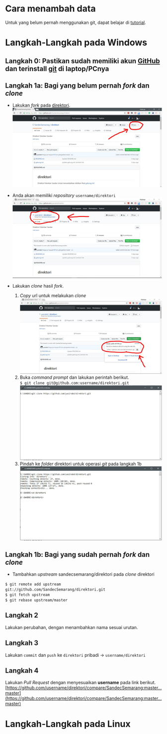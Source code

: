 # Cara menambah data
Untuk yang belum pernah menggunakan git, dapat belajar di [tutorial](https://github.com/endymuhardin/belajarGit).

# Langkah-Langkah pada Windows

## Langkah 0: Pastikan sudah memiliki akun [GitHub](https://github.com/) dan terinstall [git](https://git-scm.com/downloads) di laptop/PCnya

## Langkah 1a: Bagi yang belum pernah *fork* dan *clone*
- Lakukan *fork* pada [direktori](https://github.com/SandecSemarang/direktori).
![1a fork](https://github.com/SandecSemarang/direktori/blob/master/images/gitwindows-1a-1-fork.JPG)

- Anda akan memiliki *repository* `username/direktori`
![1a hasil fork](https://github.com/SandecSemarang/direktori/blob/master/images/gitwindows-1a-2-hasil-fork.JPG)

- Lakukan *clone* hasil *fork*.
  1. *Copy* url untuk melakukan *clone*
  ![1a copy](https://github.com/SandecSemarang/direktori/blob/master/images/gitwindows-1a-3-copy.JPG)
  2. Buka *command prompt* dan lakukan perintah berikut.<br />
  `$ git clone git@github.com:username/direktori.git`
  ![1a clone](https://github.com/SandecSemarang/direktori/blob/master/images/gitwindows-1a-4-cmd.JPG)
  3. Pindah ke *folder* direktori untuk operasi *git* pada langkah 1b
  ![1a cd](https://github.com/SandecSemarang/direktori/blob/master/images/gitwindows-1a-5-cd.JPG)

## Langkah 1b: Bagi yang sudah pernah *fork* dan *clone*
- Tambahkan *upstream* sandecsemarang/direktori pada *clone* direktori

`$ git remote add upstream git://github.com/SandecSemarang/direktori.git`<br/>
`$ git fetch upstream`<br/>
`$ git rebase upstream/master`<br/>

## Langkah 2
Lakukan perubahan, dengan menambahkan nama sesuai urutan.

## Langkah 3
Lakukan `commit` dan `push` ke `direktori` pribadi -> `username/direktori`

## Langkah 4
Lakukan *Pull Request* dengan menyesuaikan **username**  pada link berikut.<br/>
[https://github.com/username/direktori/compare/SandecSemarang:master...master](https://github.com/username/direktori/compare/SandecSemarang:master...master)


# Langkah-Langkah pada Linux
